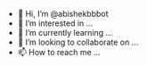 - 👋 Hi, I’m @abishekbbbot
- 👀 I’m interested in ...
- 🌱 I’m currently learning ...
- 💞️ I’m looking to collaborate on ...
- 📫 How to reach me ...

<!---
abishekbbbot/abishekbbbot is a ✨ special ✨ repository because its `README.md` (this file) appears on your GitHub profile.
You can click the Preview link to take a look at your changes.
--->
